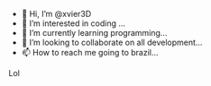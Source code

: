 - 👋 Hi, I’m @xvier3D
- 👀 I’m interested in coding ...
- 🌱 I’m currently learning programming...
- 💞️ I’m looking to collaborate on all development...
- 📫 How to reach me going to brazil...

Lol

<!---
xvier3D/xvier3D is a ✨ special ✨ repository because its `README.md` (this file) appears on your GitHub profile.
You can click the Preview link to take a look at your changes.
--->
